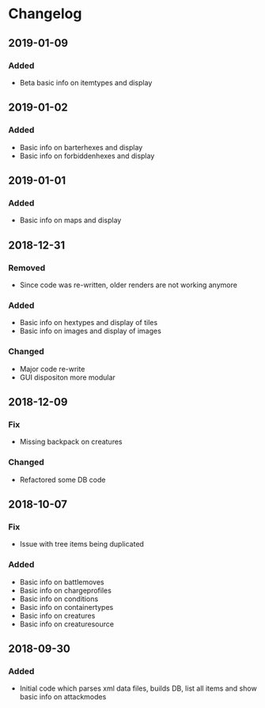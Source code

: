 # Changelog

## 2019-01-09
### Added
- Beta basic info on itemtypes and display

## 2019-01-02
### Added
- Basic info on barterhexes and display
- Basic info on forbiddenhexes and display

## 2019-01-01
### Added
- Basic info on maps and display

## 2018-12-31
### Removed
- Since code was re-written, older renders are not working anymore

### Added
- Basic info on hextypes and display of tiles
- Basic info on images and display of images

### Changed
- Major code re-write
- GUI dispositon more modular

## 2018-12-09
### Fix
- Missing backpack on creatures
### Changed
- Refactored some DB code

## 2018-10-07
### Fix
- Issue with tree items being duplicated
### Added
- Basic info on battlemoves
- Basic info on chargeprofiles
- Basic info on conditions
- Basic info on containertypes
- Basic info on creatures
- Basic info on creaturesource

## 2018-09-30
### Added
- Initial code which parses xml data files, builds DB, list all items and show basic info on attackmodes

